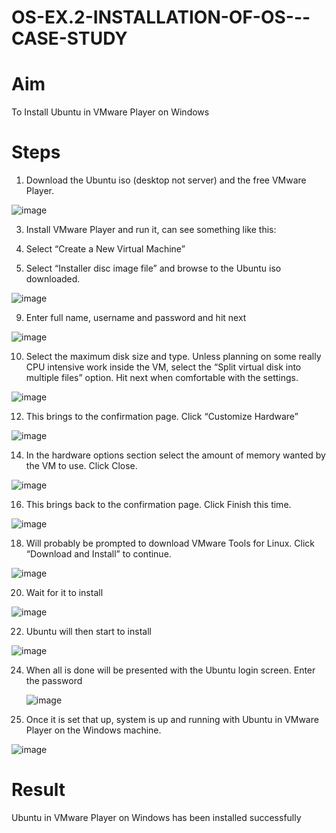 
# OS-EX.2-INSTALLATION-OF-OS---CASE-STUDY

# Aim 

To Install Ubuntu in VMware Player on Windows

# Steps 

1. Download the Ubuntu iso (desktop not server) and the free VMware Player.

![image](https://github.com/Harsayazheni/OS-EX.2-INSTALLATION-OF-OS---CASE-STUDY/assets/118708467/49f2b413-59cf-4060-a929-99263c408b1e)


3. Install VMware Player and run it, can see something like this:

5. Select “Create a New Virtual Machine”

7. Select “Installer disc image file” and browse to the Ubuntu iso downloaded.

![image](https://github.com/Harsayazheni/OS-EX.2-INSTALLATION-OF-OS---CASE-STUDY/assets/118708467/895bd7cb-1ca2-40a5-9adf-a045da035444)

9. Enter full name, username and password and hit next

![image](https://github.com/Harsayazheni/OS-EX.2-INSTALLATION-OF-OS---CASE-STUDY/assets/118708467/81bd71f5-5f5f-4db3-9074-6b2727f55412)


10. Select the maximum disk size and type. Unless planning on some really CPU intensive work inside
the VM, select the “Split virtual disk into multiple files” option. Hit next when comfortable with
the settings.

![image](https://github.com/Harsayazheni/OS-EX.2-INSTALLATION-OF-OS---CASE-STUDY/assets/118708467/d12ab833-34bc-44a0-a94f-05a4b95bb85b)


12. This brings to the confirmation page. Click “Customize Hardware”

![image](https://github.com/Harsayazheni/OS-EX.2-INSTALLATION-OF-OS---CASE-STUDY/assets/118708467/975613d0-0ea9-4f78-ac24-613b566dde73)


14. In the hardware options section select the amount of memory wanted by the VM to use. Click
Close.

![image](https://github.com/Harsayazheni/OS-EX.2-INSTALLATION-OF-OS---CASE-STUDY/assets/118708467/827e0da9-59fd-424c-9a5d-f574b8995f0a)

16. This brings back to the confirmation page. Click Finish this time.

  ![image](https://github.com/Harsayazheni/OS-EX.2-INSTALLATION-OF-OS---CASE-STUDY/assets/118708467/c2e98069-8b33-4334-a1a8-42a582297b64)

18. Will probably be prompted to download VMware Tools for Linux. Click “Download and
Install” to continue.

![image](https://github.com/Harsayazheni/OS-EX.2-INSTALLATION-OF-OS---CASE-STUDY/assets/118708467/941f69b9-03af-4e4c-b6c0-3af853efd549)


20. Wait for it to install

  ![image](https://github.com/Harsayazheni/OS-EX.2-INSTALLATION-OF-OS---CASE-STUDY/assets/118708467/8f7bc73a-5ff1-406d-92a2-89ba3fe47140)

22. Ubuntu will then start to install

  ![image](https://github.com/Harsayazheni/OS-EX.2-INSTALLATION-OF-OS---CASE-STUDY/assets/118708467/975dd353-7d44-4f30-a849-c27e5291123d)


24. When all is done will be presented with the Ubuntu login screen. Enter the password

    ![image](https://github.com/Harsayazheni/OS-EX.2-INSTALLATION-OF-OS---CASE-STUDY/assets/118708467/24510426-42eb-47d9-8170-1a55fa6ffb01)


26. Once it is set that up, system is up and running with Ubuntu in VMware Player on the
Windows machine.

![image](https://github.com/Harsayazheni/OS-EX.2-INSTALLATION-OF-OS---CASE-STUDY/assets/118708467/ee034265-b1a7-47b9-b2a4-e1e155576eb2)


# Result

Ubuntu in VMware Player on Windows has been installed successfully
